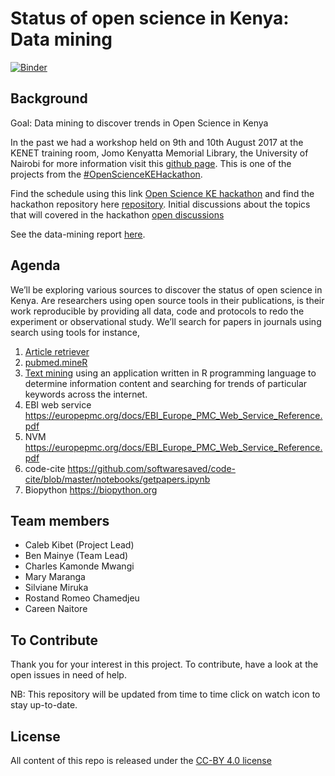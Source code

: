 # Status of open science in Kenya: Data mining

[![Binder](https://mybinder.org/badge.svg)](https://mybinder.org/v2/gh/BioinfoNet/Data-mining/master)

## Background
Goal: Data mining to discover trends in Open Science in Kenya

In the past we had a workshop held on 9th and 10th August 2017 at the KENET training room, Jomo Kenyatta Memorial Library, the University of Nairobi for more information visit this [github page](https://bioinfonet.github.io/OpenScienceKE/). This is one of the projects from the [#OpenScienceKEHackathon](https://github.com/BioinfoNet/OpenScienceKEHackathon). 


Find the schedule using this link [Open Science KE hackathon](https://github.com/BioinfoNet/OpenScienceKEHackathon/blob/master/hackathonschedule.md) and find the hackathon repository here [repository](https://github.com/BioinfoNet/OpenScienceKEHackathon). Initial discussions about the topics that will covered in the hackathon [open discussions](https://github.com/BioinfoNet/OpenScienceKEHackathon/issues)

See the data-mining report [here](data_analysis_report.md). 

## Agenda

We’ll be exploring various sources to discover the status of open science in Kenya. Are researchers using open source tools in their publications, is their work reproducible by providing all data, code and protocols to redo the experiment or observational study. We’ll search for papers in journals using search using tools for instance, 
1. [Article retriever](https://github.com/esohkevin/OpenScienceKEHackathon/blob/master/EDirect.md)
2. [pubmed.mineR](https://www.ncbi.nlm.nih.gov/pubmed/26564970)
3. [Text mining](https://gettingappy.shinyapps.io/wordcloudunigrams/) using an application written in R programming language to determine information content and searching for trends of particular keywords across the internet.
4. EBI web service https://europepmc.org/docs/EBI_Europe_PMC_Web_Service_Reference.pdf
5. NVM  https://europepmc.org/docs/EBI_Europe_PMC_Web_Service_Reference.pdf
6. code-cite https://github.com/softwaresaved/code-cite/blob/master/notebooks/getpapers.ipynb
7. Biopython https://biopython.org


## Team members 
* Caleb Kibet (Project Lead)
* Ben Mainye (Team Lead)
* Charles Kamonde Mwangi
* Mary Maranga
* Silviane Miruka
* Rostand Romeo Chamedjeu
* Careen Naitore


## To Contribute

Thank you for your interest in this project. To contribute, have a look at the open issues in need of help. 


NB: This repository will be updated from time to time click on watch icon to stay up-to-date.

## License
All content of this repo is released under the [CC-BY 4.0 license](https://creativecommons.org/licenses/by/4.0/legalcode)
